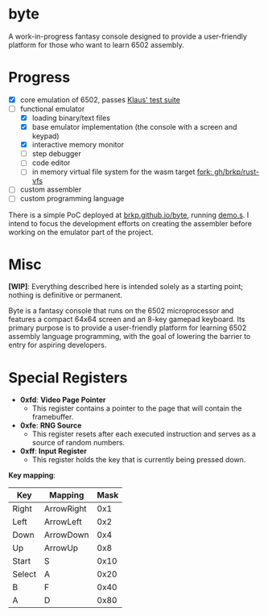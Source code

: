 # byte

A work-in-progress fantasy console designed to provide a user-friendly platform for those who want to learn 6502 assembly.

# Progress

- [x] core emulation of 6502, passes [Klaus' test suite](https://github.com/Klaus2m5/6502_65C02_functional_tests)
- [ ] functional emulator
  - [x] loading binary/text files
  - [x] base emulator implementation (the console with a screen and keypad)
  - [x] interactive memory monitor
  - [ ] step debugger
  - [ ] code editor
  - [ ] in memory virtual file system for the wasm target [fork: gh/brkp/rust-vfs](https://github.com/brkp/rust-vfs)
- [ ] custom assembler
- [ ] custom programming language

There is a simple PoC deployed at [brkp.github.io/byte](https://brkp.github.io/byte), running [demo.s](byte_emu/assets/demo.s). I intend to focus the development efforts on creating the assembler before working on the emulator part of the project.

# Misc

**[WIP]**: Everything described here is intended solely as a starting point; nothing is definitive or permanent.

Byte is a fantasy console that runs on the 6502 microprocessor and features a compact 64x64 screen and an 8-key gamepad keyboard. Its primary purpose is to provide a user-friendly platform for learning 6502 assembly language programming, with the goal of lowering the barrier to entry for aspiring developers.

# Special Registers

* **0xfd**: **Video Page Pointer**
  -  This register contains a pointer to the page that will contain the framebuffer.
* **0xfe**: **RNG Source**
  - This register resets after each executed instruction and serves as a source of random numbers.
* **0xff**: **Input Register**
  - This register holds the key that is currently being pressed down.

**Key mapping**:

| Key    | Mapping    | Mask |
|--------|------------|------|
| Right  | ArrowRight | 0x1  |
| Left   | ArrowLeft  | 0x2  |
| Down   | ArrowDown  | 0x4  |
| Up     | ArrowUp    | 0x8  |
| Start  | S          | 0x10 |
| Select | A          | 0x20 |
| B      | F          | 0x40 |
| A      | D          | 0x80 |
